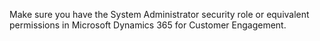Make sure you have the System Administrator security role or equivalent permissions in Microsoft Dynamics 365 for Customer Engagement.